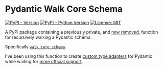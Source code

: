 # Pydantic Walk Core Schema

[![PyPI - Version](https://img.shields.io/pypi/v/pydantic_walk_core_schema.svg)](https://pypi.org/project/pydantic_walk_core_schema)
[![PyPI - Python Version](https://img.shields.io/pypi/pyversions/pydantic_walk_core_schema.svg)](https://pypi.org/project/pydantic_walk_core_schema)
[![License: MIT](https://img.shields.io/badge/License-MIT-yellow.svg)](https://opensource.org/licenses/MIT)

A PyPI package containing a previously private, and [now removed](https://github.com/pydantic/pydantic/issues/10297#issuecomment-2653873464), function for recursively walking a Pydantic schema.

Specifically [`walk_core_schema`](https://github.com/pydantic/pydantic/blob/df05e69a8a3fb37628a0e3a33518ca0425334bc9/pydantic/_internal/_core_utils.py#L424).

I've been using this function to create [custom type adapters](https://github.com/pydantic/pydantic/issues/8279#issuecomment-2080327559) for Pydantic while waiting for [more official support](https://github.com/pydantic/pydantic/issues/10706).
